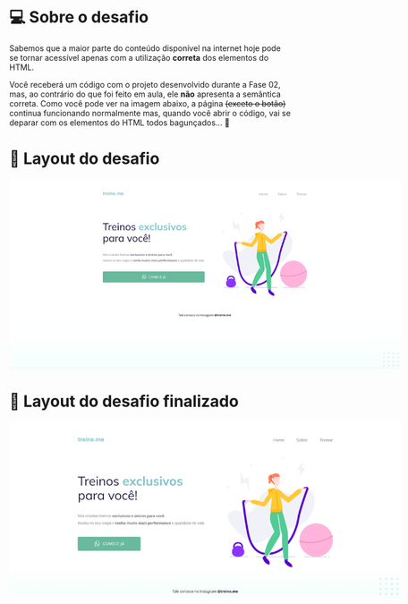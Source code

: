 # 💻 Sobre o desafio

Sabemos que a maior parte do conteúdo disponível na internet hoje pode se tornar acessível apenas com a utilização **correta** dos elementos do HTML.

Você receberá um código com o projeto desenvolvido durante a Fase 02, mas, ao contrário do que foi feito em aula, ele **não** apresenta a semântica correta.
Como você pode ver na imagem abaixo, a página ~~(exceto o botão)~~ continua funcionando normalmente mas, quando você abrir o código, vai se deparar com os elementos do HTML todos bagunçados... **👀**

# 🎨 Layout do desafio

<div style="align-items: center; width: 700px;">
  <img src="./images/desafio.png" alt="Imagem do desafio">
</div>

# 🎨 Layout do desafio finalizado

<div style="align-items: center; width: 700px;">
  <img src="./images/desafio_finalizado.png" alt="Imagem do desafio finalizado">
</div>
